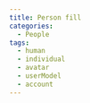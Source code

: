 ```yaml
---
title: Person fill
categories:
  - People
tags:
  - human
  - individual
  - avatar
  - userModel
  - account
---
```

